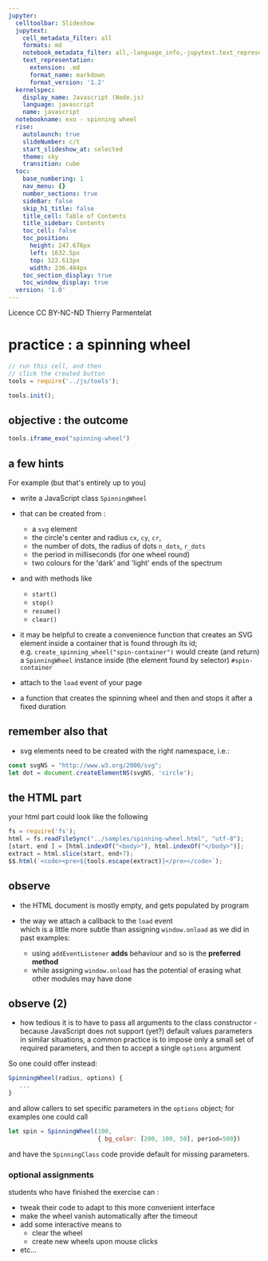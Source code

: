 ```yaml
---
jupyter:
  celltoolbar: Slideshow
  jupytext:
    cell_metadata_filter: all
    formats: md
    notebook_metadata_filter: all,-language_info,-jupytext.text_representation.jupytext_version
    text_representation:
      extension: .md
      format_name: markdown
      format_version: '1.2'
  kernelspec:
    display_name: Javascript (Node.js)
    language: javascript
    name: javascript
  notebookname: exo - spinning wheel
  rise:
    autolaunch: true
    slideNumber: c/t
    start_slideshow_at: selected
    theme: sky
    transition: cube
  toc:
    base_numbering: 1
    nav_menu: {}
    number_sections: true
    sideBar: false
    skip_h1_title: false
    title_cell: Table of Contents
    title_sidebar: Contents
    toc_cell: false
    toc_position:
      height: 247.676px
      left: 1632.5px
      top: 122.613px
      width: 236.484px
    toc_section_display: true
    toc_window_display: true
  version: '1.0'
---
```


<!-- #region slideshow={"slide_type": ""} -->
<div class="licence">
<span>Licence CC BY-NC-ND</span>
<span>Thierry Parmentelat</span>
</div>
<!-- #endregion -->

<!-- #region slideshow={"slide_type": ""} -->
# practice : a spinning wheel
<!-- #endregion -->

```javascript
// run this cell, and then 
// click the created button
tools = require('../js/tools');

tools.init();
```

<!-- #region slideshow={"slide_type": ""} -->
## objective : the outcome
<!-- #endregion -->

```javascript hide_input=true
tools.iframe_exo("spinning-wheel")
```

<!-- #region slideshow={"slide_type": ""} -->
## a few hints
<!-- #endregion -->

For example (but that's entirely up to you)

* write a JavaScript class `SpinningWheel` 
* that can be created from :
  * a `svg` element
  * the circle's center and radius `cx`, `cy`, `cr`,
  * the number of dots, the radius of dots `n_dots`, `r_dots`
  * the period in milliseconds (for one wheel round)
  * two colours for the 'dark' and 'light' ends of the spectrum
* and with methods like
  * `start()`
  * `stop()`
  * `resume()`
  * `clear()` 
  
* it may be helpful to create a convenience function that creates an SVG element inside a container that is found through its id;  
  e.g. `create_spinning_wheel("spin-container")` would create (and return) a `SpinningWheel` instance inside (the element found by selector) `#spin-container`


* attach to the `load` event of your page
* a function that creates the spinning wheel
  and then and stops it after a fixed duration

<!-- #region slideshow={"slide_type": ""} -->
## remember also that
<!-- #endregion -->

<!-- #region -->
* svg elements need to be created with the right namespace, i.e.:

```javascript
const svgNS = "http://www.w3.org/2000/svg";
let dot = document.createElementNS(svgNS, 'circle');
```

<!-- #endregion -->

<!-- #region slideshow={"slide_type": ""} -->
## the  HTML part
<!-- #endregion -->

your html part could look like the following  

```javascript hide_input=true
fs = require('fs');
html = fs.readFileSync("../samples/spinning-wheel.html", "utf-8");
[start, end ] = [html.indexOf("<body>"), html.indexOf("</body>")];
extract = html.slice(start, end+7);
$$.html(`<code><pre>${tools.escape(extract)}</pre></code>`);
```

<!-- #region slideshow={"slide_type": ""} -->
## observe

* the HTML document is mostly empty, and gets populated by program

* the way we attach a callback to the `load` event  
  which is a little more subtle than assigning `window.onload` as we did in past examples:
  * using `addEventListener` **adds** behaviour and so is the **preferred method**
  * while assigning `window.onload` has the potential of erasing what other modules may have done
<!-- #endregion -->

<!-- #region slideshow={"slide_type": ""} -->
## observe (2)

* how tedious it is to have to pass all arguments to the class constructor - because JavaScript does not support (yet?) default values parameters  
  in similar situations, a common practice is to impose only a small set of required parameters, and then to accept a single `options` argument
  
So one could offer instead:

```javascript
SpinningWheel(radius, options) {
   ...
}
```

and allow callers to set specific parameters in the `options` object; for examples one could call

```javascript
let spin = SpinningWheel(100, 
                         { bg_color: [200, 100, 50], period=500})
```
and have the `SpinningClass` code provide default for missing parameters.
<!-- #endregion -->

### optional assignments


students who have finished the exercise can :
* tweak their code to adapt to this more convenient interface
* make the wheel vanish automatically after the timeout
* add some interactive means to
  * clear the wheel
  * create new wheels upon mouse clicks
* etc…
